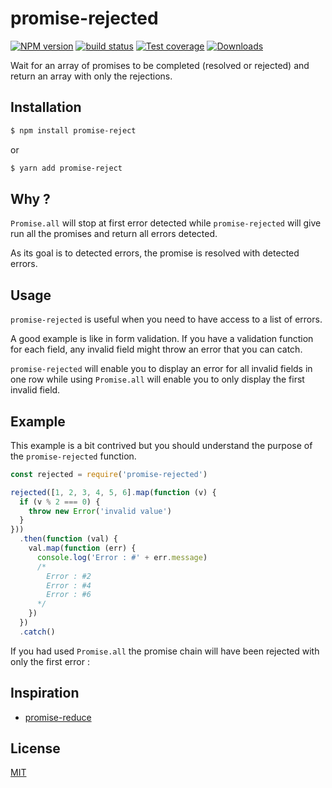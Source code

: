 # promise-rejected
[![NPM version][npm-image]][npm-url]
[![build status][travis-image]][travis-url]
[![Test coverage][coveralls-image]][coveralls-url]
[![Downloads][downloads-image]][downloads-url]

Wait for an array of promises to be completed (resolved or rejected) and return an array with only the rejections.

## Installation
```bash
$ npm install promise-reject
```

or

```bash
$ yarn add promise-reject
```

## Why ?

`Promise.all` will stop at first error detected while `promise-rejected` will give run all the promises and return all errors detected.

As its goal is to detected errors, the promise is resolved with detected errors.


## Usage

`promise-rejected` is useful when you need to have access to a list of errors.

A good example is like in form validation. If you have a validation function for each field, any invalid field might throw an error that you can catch.

`promise-rejected` will enable you to display an error for all invalid fields in one row while using `Promise.all` will enable you to only display the first invalid field.

## Example

This example is a bit contrived but you should understand the purpose of the `promise-rejected` function.

```js
const rejected = require('promise-rejected')

rejected([1, 2, 3, 4, 5, 6].map(function (v) {
  if (v % 2 === 0) {
    throw new Error('invalid value')
  }
}))
  .then(function (val) {
    val.map(function (err) {
      console.log('Error : #' + err.message)
      /*
        Error : #2
        Error : #4
        Error : #6
      */
    })
  })
  .catch()
```

If you had used `Promise.all` the promise chain will have been rejected with only the first error :


## Inspiration

- [promise-reduce](https://github.com/yoshuawuyts/promise-reduce)

## License
[MIT](https://tldrlegal.com/license/mit-license)

[npm-image]: https://img.shields.io/npm/v/promise-rejected.svg?style=flat-square
[npm-url]: https://npmjs.org/package/promise-rejected
[travis-image]: https://img.shields.io/travis/stephanebachelier/promise-rejected.svg?style=flat-square
[travis-url]: https://travis-ci.org/stephanebachelier/promise-rejected
[coveralls-image]: https://img.shields.io/coveralls/stephanebachelier/promise-rejected.svg?style=flat-square
[coveralls-url]: https://coveralls.io/r/stephanebachelier/promise-rejected?branch=master
[downloads-image]: http://img.shields.io/npm/dm/promise-rejected.svg?style=flat-square
[downloads-url]: https://npmjs.org/package/promise-rejected
